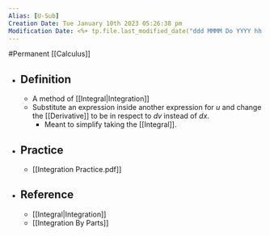 ```yaml
---
Alias: [U-Sub]
Creation Date: Tue January 10th 2023 05:26:38 pm 
Modification Date: <%+ tp.file.last_modified_date("ddd MMMM Do YYYY hh:mm:ss a") %>
---
```

#Permanent [[Calculus]]

- ## Definition
	- A method of [[Integral|Integration]]
	- Substitute an expression inside another expression for $u$ and change the [[Derivative]] to be in respect to $dv$ instead of $dx$.
		- Meant to simplify taking the [[Integral]].
- ## Practice
	- [[Integration Practice.pdf]]
- ## Reference
	- [[Integral|Integration]]
	- [[Integration By Parts]]